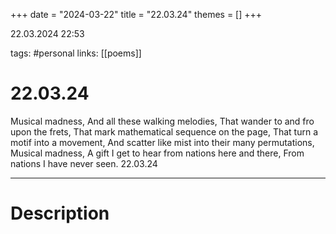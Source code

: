 +++
date = "2024-03-22"
title = "22.03.24"
themes = []
+++

22.03.2024 22:53

tags: #personal
links: [[poems]]

# 22.03.24

Musical madness,
And all these walking melodies,
That wander to and fro upon the frets,
That mark mathematical sequence on the page,
That turn a motif into a movement,
And scatter like mist into their many permutations,
Musical madness,
A gift I get to hear from nations here and there,
From nations I have never seen.
22.03.24

---

# Description

